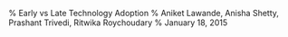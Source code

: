 % Early vs Late Technology Adoption
% Aniket Lawande, Anisha Shetty, Prashant Trivedi, Ritwika Roychoudary
% January 18, 2015
